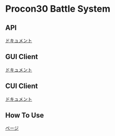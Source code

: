 # Procon30 Battle System

## API

[ドキュメント](api.html)

## GUI Client

[ドキュメント](gui.html)

## CUI Client

[ドキュメント](cui.html)

## How To Use

[ページ](howtouse.html)